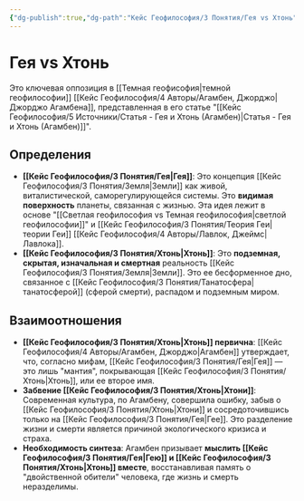 ```yaml
---
{"dg-publish":true,"dg-path":"Кейс Геофилософия/3 Понятия/Гея vs Хтонь","permalink":"/kejs-geofilosofiya/3-ponyatiya/geya-vs-hton/","dgShowLocalGraph":true}
---
```


# Гея vs Хтонь

Это ключевая оппозиция в [[Темная геофисофия\|темной геофилософии]] [[Кейс Геофилософия/4 Авторы/Агамбен, Джорджо\|Джорджо Агамбена]], представленная в его статье "[[Кейс Геофилософия/5 Источники/Статья - Гея и Хтонь (Агамбен)\|Статья - Гея и Хтонь (Агамбен)]]".

## Определения
- **[[Кейс Геофилософия/3 Понятия/Гея\|Гея]]**: Это концепция [[Кейс Геофилософия/3 Понятия/Земля\|Земли]] как живой, виталистической, саморегулирующейся системы. Это **видимая поверхность** планеты, связанная с жизнью. Эта идея лежит в основе "[[Светлая геофилософия vs Темная геофилософия\|светлой геофилософии]]" и [[Кейс Геофилософия/3 Понятия/Теория Геи\|теории Геи]] [[Кейс Геофилософия/4 Авторы/Лавлок, Джеймс\|Лавлока]].
- **[[Кейс Геофилософия/3 Понятия/Хтонь\|Хтонь]]**: Это **подземная, скрытая, изначальная и смертная** реальность [[Кейс Геофилософия/3 Понятия/Земля\|Земли]]. Это ее бесформенное дно, связанное с [[Кейс Геофилософия/3 Понятия/Танатосфера\|танатосферой]] (сферой смерти), распадом и подземным миром.

## Взаимоотношения
- **[[Кейс Геофилософия/3 Понятия/Хтонь\|Хтонь]] первична**: [[Кейс Геофилософия/4 Авторы/Агамбен, Джорджо\|Агамбен]] утверждает, что, согласно мифам, [[Кейс Геофилософия/3 Понятия/Гея\|Гея]] — это лишь "мантия", покрывающая [[Кейс Геофилософия/3 Понятия/Хтонь\|Хтонь]], или ее второе имя.
- **Забвение [[Кейс Геофилософия/3 Понятия/Хтонь\|Хтони]]**: Современная культура, по Агамбену, совершила ошибку, забыв о [[Кейс Геофилософия/3 Понятия/Хтонь\|Хтони]] и сосредоточившись только на [[Кейс Геофилософия/3 Понятия/Гея\|Гее]]. Это разделение жизни и смерти является причиной экологического кризиса и страха.
- **Необходимость синтеза**: Агамбен призывает **мыслить [[Кейс Геофилософия/3 Понятия/Гея\|Гею]] и [[Кейс Геофилософия/3 Понятия/Хтонь\|Хтонь]] вместе**, восстанавливая память о "двойственной обители" человека, где жизнь и смерть неразделимы.

